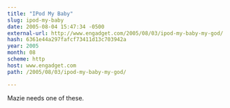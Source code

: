 ```yaml
---
title: "IPod My Baby"
slug: ipod-my-baby
date: 2005-08-04 15:47:34 -0500
external-url: http://www.engadget.com/2005/08/03/ipod-my-baby-my-god/
hash: 6361e44a297fafcf73411d13c703942a
year: 2005
month: 08
scheme: http
host: www.engadget.com
path: /2005/08/03/ipod-my-baby-my-god/

---
```


Mazie needs one of these.
